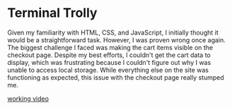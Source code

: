 # Terminal Trolly

Given my familiarity with HTML, CSS, and JavaScript, I initially thought it would be a straightforward task. However, I was proven wrong once again. The biggest challenge I faced was making the cart items visible on the checkout page. Despite my best efforts, I couldn't get the cart data to display, which was frustrating because I couldn't figure out why I was unable to access local storage. While everything else on the site was functioning as expected, this issue with the checkout page really stumped me.  

  
  
[working video](https://drive.google.com/file/d/1PWO4EzlgDcSjBFHCEKTEfDsqcqUzxQi5/view?usp=sharing)